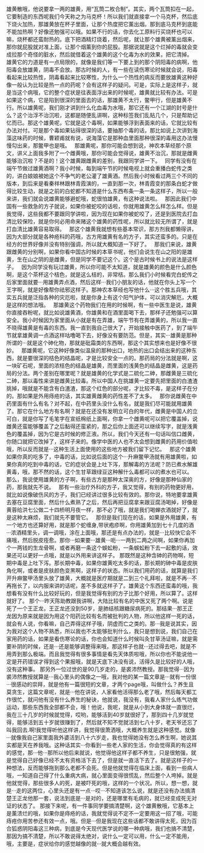 雄黄散哦，他说要拿一两的雄黄，用“瓦筒二枚合制”。其实，两个瓦筒扣在一起，它要制造的东西呢我们今天称之为马克杯！所以我们就直接拿一个马克杯，然后底下烧火加热，那雄黄放在杯子里面，让那个热度把它薰出烟。那到底马克杯到底能不能加热啊？好像还勉强可以哦。如果不行的话，你去化工原料行买烧杯也可以嘛，烧杯都还蛮耐热的。底下把酒精灯烧着，然后呢，就让那个雄黄被薰出烟来，那你就屁股就对准上面，让那个烟薰到你的屁股。那据说就是这个烂掉的毒就会变成拉那个奇怪的脏水，然后就借着这个雄黄的这个化毒为水的效果，把它清掉。
 
雄黄它的力道是有一点局限的，就像是我们等一下要上到的那个阴阳毒的病啊，他阳毒会放雄黄，阴毒不会放。那古时候的人，有一些在读伤寒论时候就会说，阳毒看起来比较热性，阴毒看起来比较寒性，为什么一个热性的病反而要放雄黄这种好像一般认为比较是热一点的药呢？会有这样子的疑问。可是，实际上是这样子，就是当这个病哦，它的整个症状是往表面浮出来的时候呢，雄黄就比较有办法。可是如果这个病，它是陷到很深的里面去的话，那雄黄不太行，鳖甲行，但是雄黄不行。所以雄黄呢，我们刚才讲到什么化血毒为水哦，那它还有一个江湖的封号是什么？这个治浮不治沉啦，这都是随便乱讲啊，这种标签我们乱贴几个，只是帮助记忆而已。那这个雄黄呢，它就是这个毒啊，如果能够浮到表面来的话，它就比较有办法对付。可是那个毒如果钻得很深的话，要抽那个毒的话，那比如说上次讲到海藻这味药的时候，曹颖甫就有说，说海藻它是那种血里面那种很深的毒用这办法慢慢勾出来，那鳖甲也是哦。
 
那雄黄呢，那你可能会想到说，神农本草经那个原文，讲义上面我多附了一个雌黄哦，那你可能会觉得说，雄黄不治沉，那就是雌黄能够治沉啦？不是的！这个雄黄跟雌黄的差别，我跟同学讲一下。
 
同学有没有在端午节做过雄黄酒啊？我小时候，每到端午节的时候电视上就会重播白蛇传之类的，讲白娘娘被她这个不争气的老公灌了雄黄酒。然后我小时候看过两三个不同的版本，到后来是看秦祥林跟林青霞演的，一直到那一次，林青霞变的那条白蛇才做得比较生动，就是之前的白蛇都不知道是什么东西布条一条一条这样子，所以一般来讲，我们就会说雄黄能够避蛇哦，蛇很怕雄黄，有这种说法啦。
 
那因此我们中国有一些救急的方子就说，如果你被蛇咬的话啦，你就用雄黄怎么样怎么样。但是我觉得，这些我都不要跟同学讲啦，因为现在如果你被蛇咬了，还是到医院去打血清比较保险，就是你何必用命来赌这个雄黄的药性呢，所以就比较无所谓了，就是打血清比雄黄容易取得。
 
那这个雄黄我就想有些基本常识，那方剂我都懒得讲，因为大部分就是各种疮科的药哦，古方用雄黄有名的方子，其实还蛮多的。只是在经方的世界好像并没有特别强调，所以就大概知道一下好了。
 
那我们来说，雄黄跟雌黄的分别啊，如果你看中国古时候的本草书呢，他们会说生在山之阳的是雄黄，生在山之阴的是雌黄，但是同学不要记这个。这个是古时候书上的说法是这样子。
 
因为同学没有玩过雄黄，所以你可能不太知道，就是雄黄的颜色是什么颜色啊，是这个茶杯这个桔色，就是这么桔的，非常桔。那么我们小时候看完白蛇传之后家里面就要···用雄黄弄点酒，然后这样···我们小朋友的话，他就在你头上写一个王字啊，就是好像帮你祛邪这样子。那神农本草经也写他什么···这个胜五兵哦，其实五兵就是泛指各种的灾厄啦，就是你身上有这个阳气护体，可以消灾解厄，大概是这样的想法哦。
 
那雄黄这个药物我们在用的时候啊，有一些中医生是说，雄黄你直接吞粉呢，就比如说雄黄酒，你雄黄和在酒里面喝下去，那样子还勉强可以算安全。我小时候因为家里面从小就是有在弄雄，端午节有在弄雄黄的，所以我一直不晓得雄黄是有毒的东西。我一直到我自己很大了，开始接触中医药了，到了端午节就拿雄黄调一点酒这样咕噜喝下去，好像没有要防范。但是，其实···雄黄是那种所谓的···就是这个砷化物，那就是砒霜类的东西啊，那这个其实想来也是好像不很妙。
 
那雄黄呢，它这种好像类似温泉的那种出口，地热的出口会结出来的这种东西，就是要很深的桔色的结晶呢，才是比较安全一点的。那药局的分法就是啊，这一块矿石呢，里面的浓桔色的结晶是雄黄，而里面的浅黄色的结晶是雌黄，这是药局的分法。两个差别在哪里呢？就是雄黄的化学式是二硫化二砷，那雌黄是三硫化二砷，那以毒性来讲是雌黄比较毒。所以中国人在挑雄黄一定要先把里面的白渣渣挑掉，哦就是不能含有白渣渣，那这个红色的部分呢，才比较不毒，是这样子在分的。那如果是外用痔疮的话，其实雄黄雌黄的药性差不了太多。
 
那你说雌黄在中药里面有什么有名？对不起，在中药里头没什么有名，就是我们尽可能就用雄黄了。那它在什么地方有名啊？就是在还没有发明立可白的年代，雌黄是中国人的立可白，就是你写了毛笔字在宣纸棉纸上面啊，你拿一个雌黄呢可以把它覆盖掉，说雌黄还蛮能够覆盖了之后黏得还蛮紧的，那之后你上面还可以继续写字，就是浅黄色的覆盖掉，因为它是古时候的修正液。所以，我们今天还有一句话叫信口雌黄，你随口就把它改掉了，这样子来的。像学中医的人也不太会想到雌黄的药用价值啦哦，所以反而就是···这种生活上面使用的这些地方被我们留下记忆。
 
那这个雄黄如果你真的吃多了，中毒的话，比如说后面的这个···升麻鳖甲汤就有用雄黄啦，如果你真的吃到中毒的话，它的症状会是上吐下泻，那解毒的方法呢？防已煮水解雄黄毒，哦，那不然的话，这个生甘草跟绿豆这种解什么毒都可以的煮水也可以。
 
那么，我说使用雄黄的方子啊，有些古方是那种太深奥的方，好像是那种仙家的药，那我就先不说。
 
那有一些治疗外科的方子，我又觉得，有别的药物更好用，就比如说像破伤风的方子，我们已经讲过很多比较有效的。那你说，特地要拿雄黄去塞在豆腐里面，然后什么煮熟了之后，然后再把豆腐拿来跟豆腐汤喝掉，好像是黄蓉给洪七公做二十四桥明月夜一样，那不必了哦，就是我们喝蝉衣酒就好了，就是这种太麻烦，我们就先不要管它。
 
那但是我们现在的话，如果是外用雄黄，有一个地方也还算好用，就是那个蛇缠身,带状疱疹啊，你用雄黄加到七十几度的酒···浓酒精里头，调一调哦，涂在上面哦，那还是有点办法的，就是···比较快它会不痛哦，然后脱皮痊愈。那你···如果要···雄黄···呃···一两到二两之间啊，如果你再加个一两钱的生龙骨啊，或者再磨一条这个蜈蚣粉，一条蜈蚣粉下去一起敷的话，效果还可以更好一点哦，就是以外用来讲这样子。
那既然是这种含砷的药物啊，短期中毒是上吐下泻。那长期中毒，如果你雄黄吃太多的话，那长期的砷中毒是皮肤角化啊，或者是皮肤颜色变黑啊，这样子的状态。所以我们用药的话，就算是我们开升麻鳖甲汤里头放了雄黄，大概就是医疗期就是二到三个礼拜啦，就是不再···不再拖长了，以内服来讲的话呢，差不多就这样子了。雄黄这个东西还蛮毒的哦，我想看有没有什么比较好玩的，但是我觉得有别的方子比那个好用，所以算了。这样就好了。
那个···昨天陈助教跟我讲啊，大陆比较有名的中医又死了两个啊。说是死了一个王正龙，王正龙还没到50岁，是肺结核跟糖尿病死的。那结果···那王正龙因为原来就是因为用这个阳药比较有名而被批判的人物，所以他这样一死的话，就会有人说，你看嘛，自己弄得这样子哦，阴虚而亡之类的。那···我是说其实，因为我对这个人物不熟悉，所以我也不太能够批判什么，我只是想到说，我们自己在家用药的话，如果是看伤寒论的话，你也会知道什么时候叫灸甘草汤证嘛，就是需要补阴的时候，还是···还是能够调整得来哦，那这样子也就···还过得去吧，就是不用弄到那么极端。而且我觉得有很多事情是看先天体质啦哦，所以你也不能说他一定是开药错误才得到这个果报哦，就是天底下决没有说，活得久是比较好的人哦，没有这种事。
那另外一位过世的是90几岁走的，是裘沛然教授。那我觉得···因为裘沛然教授就算是···我心里头的偶像之一哦，我对他的某一篇文章是···就有一份很···很感动的崇拜，就是他有一篇很短的文章，才两个page哦，叫做什么？养生且莫贪生，这篇文章呢，就是···他在讲说，人家看他活得那么老了哦，然后每天都工作很忙，就问他有没有什么养生的秘诀，他就说，我没有，我看人家什么练气功做运动，那些东西我全部都不会，哦！他说，我呢，就是从小到大身体就一直很烂，我在三十几岁的时候就觉得，哎哟，能够活到40岁就很好了，那到四十几岁就觉得，能够活到五十岁就很赚到了，然后就不知不觉就活到七八十岁，老天爷还忘了叫我回去.啊!我觉得听他这样讲，我觉得很萧洒哦，大概养生就是这种感觉。就像···就像我自己家里面我外婆活到八十六岁走，我也觉得她没有怎么养生啊，她说其实都是天在养我哦。这种话其实···你看到一些老人家的生活，你会觉得真的有这样的感觉，那···他···那所以他后来就说，他觉得他这样子都不养生，只是很勉强，就是觉得自己好像已经不太有资格活下去了，但是就一直活下去了。就是这样子的一种想法，反而能够拖到那么老都不会死。但是他就觉得在临床上面，看到一些病人哦，一知道自己得了什么重病大病，就心里面变得很慌乱，然后整个人垮掉。就是他就觉得，那些很多人的死，是被吓死的哦，这样的一个状况。所以，想一想，就是···走的这两位，心里头还是有一点···哎···不知道该怎么说，就是还没有办法搞清楚王正龙他那一套，说法到底是···是对的，还是哪里有毛病的，就已经变成死无对证的状态了。
那接下来呢，有一件事同学要搞清楚啊，这个雄黄散哦，它基本上是薰溃烂的哦，如果你是痔疮的话，我就觉得说不定不一定要用这一招了哦，可能痔疮你用苦参还有效一点，哦。但是···但是我现在这些话都不敢讲得太死，因为百合狐惑阴阳毒这三种病，到底是今天现代医学说的哪一种病哦，我们也搞不清楚，那因为搞不清楚，所以不敢说得太绝对，说什么一定可以用，什么一定不能用，哦，主要是，症状给你的感觉越像的就···就大概会越有效。
